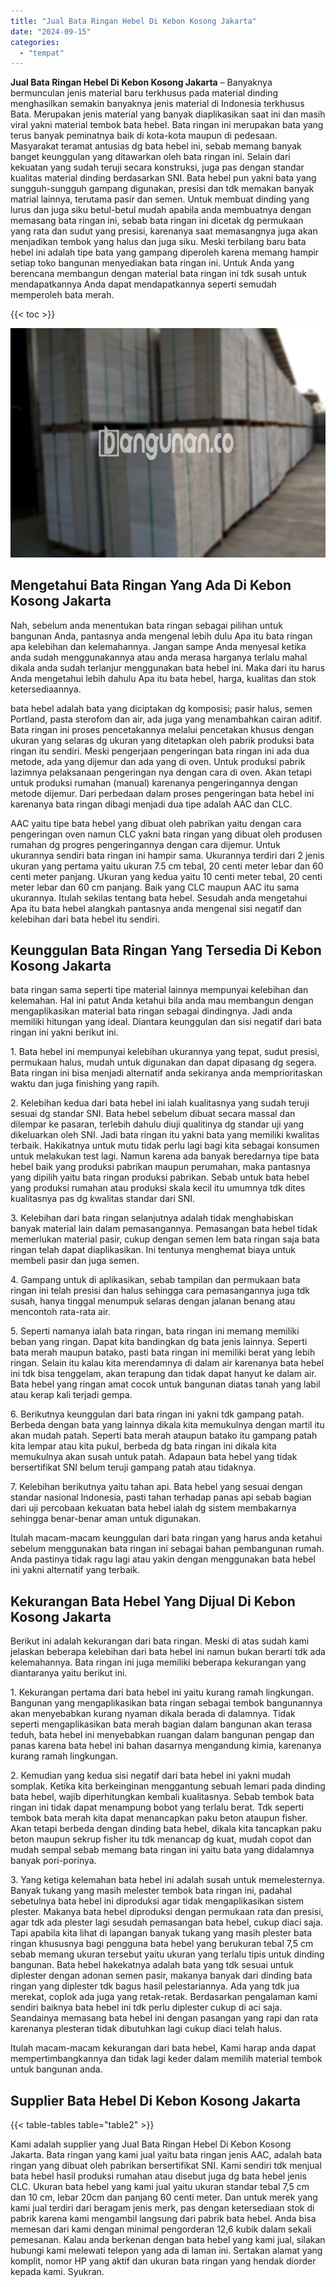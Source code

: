```yaml
---
title: "Jual Bata Ringan Hebel Di Kebon Kosong Jakarta"
date: "2024-09-15"
categories: 
  - "tempat"
---
```


**Jual Bata Ringan Hebel Di Kebon Kosong Jakarta** – Banyaknya bermunculan jenis material baru terkhusus pada material dinding menghasilkan semakin banyaknya jenis material di Indonesia terkhusus Bata. Merupakan jenis material yang banyak diaplikasikan saat ini dan masih viral yakni material tembok bata hebel. Bata ringan ini merupakan bata yang terus banyak peminatnya baik di kota-kota maupun di pedesaan. Masyarakat teramat antusias dg bata hebel ini, sebab memang banyak banget keunggulan yang ditawarkan oleh bata ringan ini. Selain dari kekuatan yang sudah teruji secara konstruksi, juga pas dengan standar kualitas material dinding berdasarkan SNI. Bata hebel pun yakni bata yang sungguh-sungguh gampang digunakan, presisi dan tdk memakan banyak matrial lainnya, terutama pasir dan semen. Untuk membuat dinding yang lurus dan juga siku betul-betul mudah apabila anda membuatnya dengan memasang bata ringan ini, sebab bata ringan ini dicetak dg permukaan yang rata dan sudut yang presisi, karenanya saat memasangnya juga akan menjadikan tembok yang halus dan juga siku. Meski terbilang baru bata hebel ini adalah tipe bata yang gampang diperoleh karena memang hampir setiap toko bangunan menyediakan bata ringan ini. Untuk Anda yang berencana membangun dengan material bata ringan ini tdk susah untuk mendapatkannya Anda dapat mendapatkannya seperti semudah memperoleh bata merah.

{{< toc >}}

![Jual Bata Ringan Hebel Di Kebon Kosong Jakarta](/images/jual-hebel-murah-02.png)

## Mengetahui Bata Ringan Yang Ada Di Kebon Kosong Jakarta

Nah, sebelum anda menentukan bata ringan sebagai pilihan untuk bangunan Anda, pantasnya anda mengenal lebih dulu Apa itu bata ringan apa kelebihan dan kelemahannya. Jangan sampe Anda menyesal ketika anda sudah menggunakannya atau anda merasa harganya terlalu mahal dikala anda sudah terlanjur menggunakan bata hebel ini. Maka dari itu harus Anda mengetahui lebih dahulu Apa itu bata hebel, harga, kualitas dan stok ketersediaannya.

bata hebel adalah bata yang diciptakan dg komposisi; pasir halus, semen Portland, pasta sterofom dan air, ada juga yang menambahkan cairan aditif. Bata ringan ini proses pencetakannya melalui pencetakan khusus dengan ukuran yang selaras dg ukuran yang ditetapkan oleh pabrik produksi bata ringan itu sendiri. Meski pengerjaan pengeringan bata ringan ini ada dua metode, ada yang dijemur dan ada yang di oven. Untuk produksi pabrik lazimnya pelaksanaan pengeringan nya dengan cara di oven. Akan tetapi untuk produksi rumahan (manual) karenanya pengeringannya dengan metode dijemur. Dari perbedaan dalam proses pengeringan bata hebel ini karenanya bata ringan dibagi menjadi dua tipe adalah AAC dan CLC.

AAC yaitu tipe bata hebel yang dibuat oleh pabrikan yaitu dengan cara pengeringan oven namun CLC yakni bata ringan yang dibuat oleh produsen rumahan dg progres pengeringannya dengan cara dijemur. Untuk ukurannya sendiri bata ringan ini hampir sama. Ukurannya terdiri dari 2 jenis ukuran yang pertama yaitu ukuran 7.5 cm tebal, 20 centi meter lebar dan 60 centi meter panjang. Ukuran yang kedua yaitu 10 centi meter tebal, 20 centi meter lebar dan 60 cm panjang. Baik yang CLC maupun AAC itu sama ukurannya. Itulah sekilas tentang bata hebel. Sesudah anda mengetahui Apa itu bata hebel alangkah pantasnya anda mengenal sisi negatif dan kelebihan dari bata hebel itu sendiri.

## Keunggulan Bata Ringan Yang Tersedia Di Kebon Kosong Jakarta

bata ringan sama seperti tipe material lainnya mempunyai kelebihan dan kelemahan. Hal ini patut Anda ketahui bila anda mau membangun dengan mengaplikasikan material bata ringan sebagai dindingnya. Jadi anda memiliki hitungan yang ideal. Diantara keunggulan dan sisi negatif dari bata ringan ini yakni berikut ini.

1\. Bata hebel ini mempunyai kelebihan ukurannya yang tepat, sudut presisi, permukaan halus, mudah untuk digunakan dan dapat dipasang dg segera. Bata ringan ini bisa menjadi alternatif anda sekiranya anda memprioritaskan waktu dan juga finishing yang rapih.

2\. Kelebihan kedua dari bata hebel ini ialah kualitasnya yang sudah teruji sesuai dg standar SNI. Bata hebel sebelum dibuat secara massal dan dilempar ke pasaran, terlebih dahulu diuji qualitinya dg standar uji yang dikeluarkan oleh SNI. Jadi bata ringan itu yakni bata yang memiliki kwalitas terbaik. Hakikatnya untuk mutu tidak perlu lagi bagi kita sebagai konsumen untuk melakukan test lagi. Namun karena ada banyak beredarnya tipe bata hebel baik yang produksi pabrikan maupun perumahan, maka pantasnya yang dipilih yaitu bata ringan produksi pabrikan. Sebab untuk bata hebel yang produksi rumahan atau produksi skala kecil itu umumnya tdk dites kualitasnya pas dg kwalitas standar dari SNI.

3\. Kelebihan dari bata ringan selanjutnya adalah tidak menghabiskan banyak material lain dalam pemasangannya. Pemasangan bata hebel tidak memerlukan material pasir, cukup dengan semen lem bata ringan saja bata ringan telah dapat diaplikasikan. Ini tentunya menghemat biaya untuk membeli pasir dan juga semen.

4\. Gampang untuk di aplikasikan, sebab tampilan dan permukaan bata ringan ini telah presisi dan halus sehingga cara pemasangannya juga tdk susah, hanya tinggal menumpuk selaras dengan jalanan benang atau mencontoh rata-rata air.

5\. Seperti namanya ialah bata ringan, bata ringan ini memang memiliki beban yang ringan. Dapat kita bandingkan dg bata jenis lainnya. Seperti bata merah maupun batako, pasti bata ringan ini memiliki berat yang lebih ringan. Selain itu kalau kita merendamnya di dalam air karenanya bata hebel ini tdk bisa tenggelam, akan terapung dan tidak dapat hanyut ke dalam air. Bata hebel yang ringan amat cocok untuk bangunan diatas tanah yang labil atau kerap kali terjadi gempa.

6\. Berikutnya keunggulan dari bata ringan ini yakni tdk gampang patah. Berbeda dengan bata yang lainnya dikala kita memukulnya dengan martil itu akan mudah patah. Seperti bata merah ataupun batako itu gampang patah kita lempar atau kita pukul, berbeda dg bata ringan ini dikala kita memukulnya akan susah untuk patah. Adapaun bata hebel yang tidak bersertifikat SNI belum teruji gampang patah atau tidaknya.

7\. Kelebihan berikutnya yaitu tahan api. Bata hebel yang sesuai dengan standar nasional Indonesia, pasti tahan terhadap panas api sebab bagian dari uji percobaan kekuatan bata hebel ialah dg sistem membakarnya sehingga benar-benar aman untuk digunakan.

Itulah macam-macam keunggulan dari bata ringan yang harus anda ketahui sebelum menggunakan bata ringan ini sebagai bahan pembangunan rumah. Anda pastinya tidak ragu lagi atau yakin dengan menggunakan bata hebel ini yakni alternatif yang terbaik.

## Kekurangan Bata Hebel Yang Dijual Di Kebon Kosong Jakarta

Berikut ini adalah kekurangan dari bata ringan. Meski di atas sudah kami jelaskan beberapa kelebihan dari bata hebel ini namun bukan berarti tdk ada kelemahannya. Bata ringan ini juga memiliki beberapa kekurangan yang diantaranya yaitu berikut ini.

1\. Kekurangan pertama dari bata hebel ini yaitu kurang ramah lingkungan. Bangunan yang mengaplikasikan bata ringan sebagai tembok bangunannya akan menyebabkan kurang nyaman dikala berada di dalamnya. Tidak seperti mengaplikasikan bata merah bagian dalam bangunan akan terasa teduh, bata hebel ini menyebabkan ruangan dalam bangunan pengap dan panas karena bata hebel ini bahan dasarnya mengandung kimia, karenanya kurang ramah lingkungan.

2\. Kemudian yang kedua sisi negatif dari bata hebel ini yakni mudah somplak. Ketika kita berkeinginan menggantung sebuah lemari pada dinding bata hebel, wajib diperhitungkan kembali kualitasnya. Sebab tembok bata ringan ini tidak dapat menampung bobot yang terlalu berat. Tdk seperti tembok bata merah kita dapat menancapkan paku beton ataupun fisher. Akan tetapi berbeda dengan dinding bata hebel, dikala kita tancapkan paku beton maupun sekrup fisher itu tdk menancap dg kuat, mudah copot dan mudah sempal sebab memang bata ringan ini yaitu bata yang didalamnya banyak pori-porinya.

3\. Yang ketiga kelemahan bata hebel ini adalah susah untuk memelesternya. Banyak tukang yang masih melester tembok bata ringan ini, padahal sebetulnya bata hebel ini diproduksi agar tidak mengaplikasikan sistem plester. Makanya bata hebel diproduksi dengan permukaan rata dan presisi, agar tdk ada plester lagi sesudah pemasangan bata hebel, cukup diaci saja. Tapi apabila kita lihat di lapangan banyak tukang yang masih plester bata ringan khususnya bagi pengguna bata hebel yang berukuran tebal 7,5 cm sebab memang ukuran tersebut yaitu ukuran yang terlalu tipis untuk dinding bangunan. Bata hebel hakekatnya adalah bata yang tdk sesuai untuk diplester dengan adonan semen pasir, makanya banyak dari dinding bata ringan yang diplester tdk bagus hasil pelestariannya. Ada yang tdk jua merekat, coplok ada juga yang retak-retak. Berdasarkan pengalaman kami sendiri baiknya bata hebel ini tdk perlu diplester cukup di aci saja. Seandainya memasang bata hebel ini dengan pasangan yang rapi dan rata karenanya plesteran tidak dibutuhkan lagi cukup diaci telah halus.

Itulah macam-macam kekurangan dari bata hebel, Kami harap anda dapat mempertimbangkannya dan tidak lagi keder dalam memilih material tembok untuk bangunan anda.

## Supplier Bata Hebel Di Kebon Kosong Jakarta

{{< table-tables table="table2" >}}

Kami adalah supplier yang Jual Bata Ringan Hebel Di Kebon Kosong Jakarta. Bata ringan yang kami jual yaitu bata ringan jenis AAC, adalah bata ringan yang dibuat oleh pabrikan bersertifikat SNI. Kami sendiri tdk menjual bata hebel hasil produksi rumahan atau disebut juga dg bata hebel jenis CLC. Ukuran bata hebel yang kami jual yaitu ukuran standar tebal 7,5 cm dan 10 cm, lebar 20cm dan panjang 60 centi meter. Dan untuk merek yang kami jual terdiri dari beragam jenis merk, pas dengan ketersediaan stok di pabrik karena kami mengambil langsung dari pabrik bata hebel. Anda bisa memesan dari kami dengan minimal pengorderan 12,6 kubik dalam sekali pemesanan. Kalau anda berkenan dengan bata hebel yang kami jual, silakan hubungi kami melewati telepon yang ada di laman ini. Sertakan alamat yang komplit, nomor HP yang aktif dan ukuran bata ringan yang hendak diorder kepada kami. Syukran.
